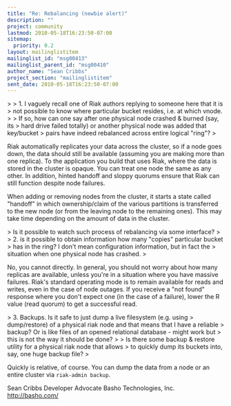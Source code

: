 ```yaml
---
title: "Re: Rebalancing (newbie alert)"
description: ""
project: community
lastmod: 2010-05-18T16:23:50-07:00
sitemap:
  priority: 0.2
layout: mailinglistitem
mailinglist_id: "msg00413"
mailinglist_parent_id: "msg00410"
author_name: "Sean Cribbs"
project_section: "mailinglistitem"
sent_date: 2010-05-18T16:23:50-07:00
---
```



&gt; 
&gt; 1. I vaguely recall one of Riak authors replying to someone here that it is 
&gt; not possible to know where particular bucket resides, i.e. at which vnode.
&gt; 
&gt; If so, how can one say after one physical node crashed & burned (say, its 
&gt; hard drive failed totally) or another physical node was added that key/bucket 
&gt; pairs have indeed rebalanced across entire logical "ring"?
&gt; 

Riak automatically replicates your data across the cluster, so if a node goes 
down, the data should still be available (assuming you are making more than one 
replica). To the application you build that uses Riak, where the data is stored 
in the cluster is opaque. You can treat one node the same as any other. In 
addition, hinted handoff and sloppy quorums ensure that Riak can still function 
despite node failures.

When adding or removing nodes from the cluster, it starts a state called 
"handoff" in which ownership/claim of the various partitions is transferred to 
the new node (or from the leaving node to the remaining ones). This may take 
time depending on the amount of data in the cluster.

&gt; Is it possible to watch such process of rebalancing via some interface?
&gt; 
&gt; 2. is it possible to obtain information how many "copies" particular bucket 
&gt; has in the ring? I don't mean configuration information, but in fact the 
&gt; situation when one physical node has crashed.
&gt; 

No, you cannot directly. In general, you should not worry about how many 
replicas are available, unless you're in a situation where you have massive 
failures. Riak's standard operating mode is to remain available for reads and 
writes, even in the case of node outages. If you receive a "not found" 
response where you don't expect one (in the case of a failure), lower the R 
value (read quorum) to get a successful read.

&gt; 3. Backups. Is it safe to just dump a live filesystem (e.g. using 
&gt; dump/restore) of a physical riak node and that means that I have a reliable 
&gt; backup? Or is like files of an opened relational database - might work but 
&gt; this is not the way it should be done?
&gt; 
&gt; Is there some backup & restore utility for a physical riak node that allows 
&gt; to quickly dump its buckets into, say, one huge backup file?
&gt; 


Quickly is relative, of course. You can dump the data from a node or an entire 
cluster via `riak-admin backup`.

Sean Cribbs 
Developer Advocate
Basho Technologies, Inc.
http://basho.com/

